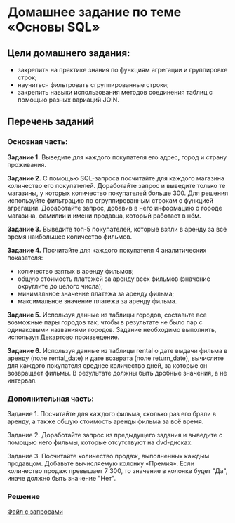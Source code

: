 # Домашнее задание по теме «Основы SQL»

## Цели домашнего задания:

- закрепить на практике знания по функциям агрегации и группировке строк;
- научиться фильтровать сгруппированные строки;
- закрепить навыки использования методов соединения таблиц с помощью разных вариаций JOIN.

## Перечень заданий

### Основная часть:

__Задание 1.__ Выведите для каждого покупателя его адрес, город и страну проживания.

__Задание 2.__ С помощью SQL-запроса посчитайте для каждого магазина количество его покупателей.
Доработайте запрос и выведите только те магазины, у которых количество покупателей больше 300. Для решения используйте фильтрацию по сгруппированным строкам с функцией агрегации.
Доработайте запрос, добавив в него информацию о городе магазина, фамилии и имени продавца, который работает в нём.

__Задание 3.__ Выведите топ-5 покупателей, которые взяли в аренду за всё время наибольшее количество фильмов.

__Задание 4.__ Посчитайте для каждого покупателя 4 аналитических показателя:

- количество взятых в аренду фильмов;
- общую стоимость платежей за аренду всех фильмов (значение округлите до целого числа);
- минимальное значение платежа за аренду фильма;
- максимальное значение платежа за аренду фильма.

__Задание 5.__ Используя данные из таблицы городов, составьте все возможные пары городов так, чтобы в результате не было пар с одинаковыми названиями городов. Задание необходимо выполнить, используя Декартово произведение.

__Задание 6.__ Используя данные из таблицы rental о дате выдачи фильма в аренду (поле rental_date) и дате возврата (поле return_date), вычислите для каждого покупателя среднее количество дней, за которые он возвращает фильмы. В результате должны быть дробные значения, а не интервал.

### Дополнительная часть:

Задание 1. Посчитайте для каждого фильма, сколько раз его брали в аренду, а также общую стоимость аренды фильма за всё время.

Задание 2. Доработайте запрос из предыдущего задания и выведите с помощью него фильмы, которые отсутствуют на dvd-дисках.

Задание 3. Посчитайте количество продаж, выполненных каждым продавцом. Добавьте вычисляемую колонку «Премия». Если количество продаж превышает 7 300, то значение в колонке будет "Да", иначе должно быть значение "Нет".

### Решение
[Файл с запросами](/Projects/SQL/Study_task_2/Solution.sql)
